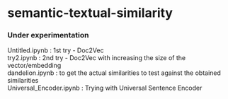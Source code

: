 # semantic-textual-similarity
### Under experimentation

Untitled.ipynb : 1st try - Doc2Vec </br>
try2.ipynb : 2nd try - Doc2Vec with increasing the size of the vector/embedding  </br>
dandelion.ipynb : to get the actual similarities to test against the obtained similarities </br>
Universal_Encoder.ipynb	: Trying with Universal Sentence Encoder
